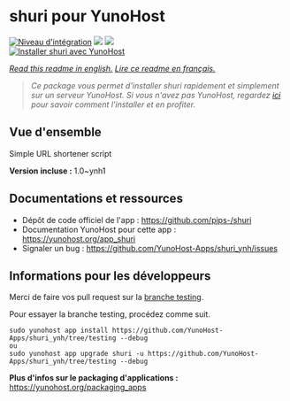 # shuri pour YunoHost

[![Niveau d'intégration](https://dash.yunohost.org/integration/shuri.svg)](https://dash.yunohost.org/appci/app/shuri) ![](https://ci-apps.yunohost.org/ci/badges/shuri.status.svg) ![](https://ci-apps.yunohost.org/ci/badges/shuri.maintain.svg)  
[![Installer shuri avec YunoHost](https://install-app.yunohost.org/install-with-yunohost.svg)](https://install-app.yunohost.org/?app=shuri)

*[Read this readme in english.](./README.md)*
*[Lire ce readme en français.](./README_fr.md)*

> *Ce package vous permet d'installer shuri rapidement et simplement sur un serveur YunoHost.
Si vous n'avez pas YunoHost, regardez [ici](https://yunohost.org/#/install) pour savoir comment l'installer et en profiter.*

## Vue d'ensemble

Simple URL shortener script

**Version incluse :** 1.0~ynh1



## Documentations et ressources

* Dépôt de code officiel de l'app : https://github.com/pips-/shuri
* Documentation YunoHost pour cette app : https://yunohost.org/app_shuri
* Signaler un bug : https://github.com/YunoHost-Apps/shuri_ynh/issues

## Informations pour les développeurs

Merci de faire vos pull request sur la [branche testing](https://github.com/YunoHost-Apps/shuri_ynh/tree/testing).

Pour essayer la branche testing, procédez comme suit.
```
sudo yunohost app install https://github.com/YunoHost-Apps/shuri_ynh/tree/testing --debug
ou
sudo yunohost app upgrade shuri -u https://github.com/YunoHost-Apps/shuri_ynh/tree/testing --debug
```

**Plus d'infos sur le packaging d'applications :** https://yunohost.org/packaging_apps